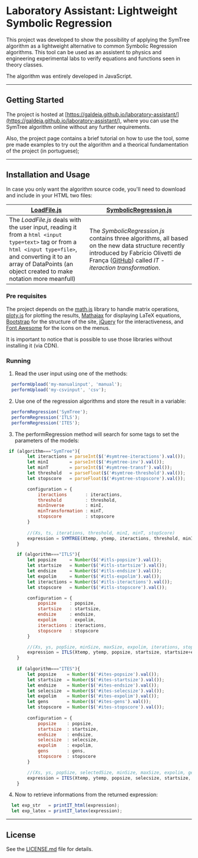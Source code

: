 # **Laboratory** Assistant: Lightweight Symbolic Regression

This project was developed to show the possibility of applying the SymTree algorithm as a lightweight alternative to common Symbolic Regression algorithms. This tool can be used as an assistent to physics and engineering experimental labs to verify equations and functions seen in theory classes.

The algorithm was entirely developed in JavaScript.

---

## Getting Started

The project is hosted at [https://galdeia.github.io/laboratory-assistant/](https://galdeia.github.io/laboratory-assistant/), where you can use the SymTree algorithm online without any further requirements.

Also, the project page contains a brief tutorial on how to use the tool, some pre made examples to try out the algorithm and a theorical fundamentation of the project (in portuguese);

---

## Installation and Usage

In case you only want the algorithm source code, you'll need to download and include in your HTML two files:

|[LoadFile.js](https://github.com/gAldeia/gAldeia.github.io/blob/master/scripts/LoadFile.js)|[SymbolicRegression.js](https://github.com/gAldeia/gAldeia.github.io/blob/master/scripts/SymbolicRegression.js)|
|---|---|
|The *LoadFile.js* deals with the user input, reading it from a `html <input type=text>` tag or from a `html <input type=file>`, and converting it to an array of DataPoints (an object created to make notation more meanfull)|The *SymbolicRegression.js* contains three algorithms, all based on the new data structure recently introduced by Fabrício Olivetti de França ([GitHub](https://github.com/folivetti)) called *IT - iteraction transformation*.|
  
### Pre requisites

The project depends on the [math.js](http://mathjs.org/) library to handle matrix operations, [ploty.js](https://plot.ly/javascript/) for plotting the results, [Mathajax](https://www.mathjax.org/) for displaying LaTeX equations, [Bootstrap](https://getbootstrap.com/) for the structure of the site, [jQuery](https://jquery.com/) for the interactiveness, and [Font Awesome](https://fontawesome.com/) for the icons on the menus.

It is important to notice that is possible to use those libraries without installing it (via CDN).

### Running

1. Read the user input using one of the methods:
  ```javascript
    performUpload('my-manualinput', 'manual');
    performUpload('my-csvinput', 'csv');
  ```
  
2. Use one of the regression algorithms and store the result in a variable:
  ```javascript
    performRegression('SymTree');
    performRegression('ITLS');
    performRegression('ITES');
   ```
   
3. The performRegression method will search for some tags to set the parameters of the models:
```javascript
 if (algorithm==="SymTree"){
        let iteractions = parseInt($('#symtree-iteractions').val());
        let minI        = parseInt($('#symtree-inv').val());
        let minT        = parseInt($('#symtree-transf').val());
        let threshold   = parseFloat($('#symtree-threshold').val());
        let stopscore   = parseFloat($('#symtree-stopscore').val());

        configuration = {
            iteractions       : iteractions,
            threshold         : threshold,
            minInverse        : minI,
            minTransformation : minT,
            stopscore         : stopscore
        }
        
        //(Xs, ts, iterations, threshold, minI, minT, stopScore)
        expression = SYMTREE(Xtemp, ytemp, iteractions, threshold, minI, minT, stopscore);
    }

    if (algorithm==="ITLS"){
        let popsize     = Number($('#itls-popsize').val());
        let startsize   = Number($('#itls-startsize').val());
        let endsize     = Number($('#itls-endsize').val());
        let expolim     = Number($('#itls-expolim').val());
        let iteractions = Number($('#itls-iteractions').val());
        let stopscore   = Number($('#itls-stopscore').val());

        configuration = {
            popsize     : popsize,
            startsize   : startsize,
            endsize     : endsize,
            expolim     : expolim,
            iteractions : iteractions,
            stopscore   : stopscore   
        }

        //(Xs, ys, popSize, minSize, maxSize, expolim, iterations, stopScore)
        expression = ITLS(Xtemp, ytemp, popsize, startsize, startsize+endsize, expolim, iteractions, stopscore);
    }
        
    if (algorithm==="ITES"){
        let popsize    = Number($('#ites-popsize').val());
        let startsize  = Number($('#ites-startsize').val());
        let endsize    = Number($('#ites-endsize').val());
        let selecsize  = Number($('#ites-selecsize').val());
        let expolim    = Number($('#ites-expolim').val());
        let gens       = Number($('#ites-gens').val());
        let stopscore  = Number($('#ites-stopscore').val());
        
        configuration = {
            popsize    : popsize,
            startsize  : startsize,
            endsize    : endsize,
            selecsize  : selecsize,
            expolim    : expolim,
            gens       : gens,
            stopscore  : stopscore
        }

        //(Xs, ys, popSize, selectedSize, minSize, maxSize, expolim, generations, stopScore)
        expression = ITES(Xtemp, ytemp, popsize, selecsize, startsize, startsize+endsize, expolim, gens, stopscore);
    }
```

4. Now to retrieve informations from the returned expression:
  ```javascript
    let exp_str   = printIT_html(expression);
    let exp_latex = printIT_latex(expression);
  ```
---

## License

See the [LICENSE.md](LICENSE.md) file for details.
